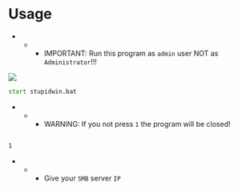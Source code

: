 # Usage
- - - IMPORTANT: Run this program as `admin` user NOT as `Administrator`!!!

![](https://github.com/nu11secur1ty/Windows/blob/master/SAMBA_Disconnector/screen/2.PNG)
```cmd
start stupidwin.bat
```
- - - WARNING: If you not press `1` the program will be closed!

![]()

```cmd
1
```
- - - Give your `SMB` server `IP`
![]()

